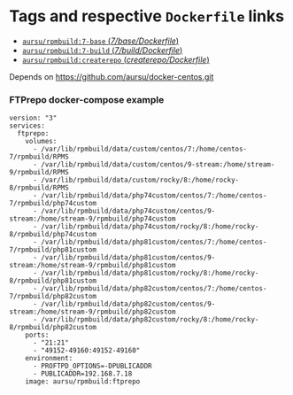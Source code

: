 # Tags and respective `Dockerfile` links

- [`aursu/rpmbuild:7-base` (*7/base/Dockerfile*)](https://github.com/aursu/docker-rpmbuild/blob/master/7/base/Dockerfile)
- [`aursu/rpmbuild:7-build` (*7/build/Dockerfile*)](https://github.com/aursu/docker-rpmbuild/blob/master/7/build/Dockerfile)
- [`aursu/rpmbuild:createrepo` (*createrepo/Dockerfile*)](https://github.com/aursu/docker-rpmbuild/blob/master/createrepo/Dockerfile)

Depends on https://github.com/aursu/docker-centos.git

### FTPrepo docker-compose example

```
version: "3"
services:
  ftprepo:
    volumes:
      - /var/lib/rpmbuild/data/custom/centos/7:/home/centos-7/rpmbuild/RPMS
      - /var/lib/rpmbuild/data/custom/centos/9-stream:/home/stream-9/rpmbuild/RPMS
      - /var/lib/rpmbuild/data/custom/rocky/8:/home/rocky-8/rpmbuild/RPMS
      - /var/lib/rpmbuild/data/php74custom/centos/7:/home/centos-7/rpmbuild/php74custom
      - /var/lib/rpmbuild/data/php74custom/centos/9-stream:/home/stream-9/rpmbuild/php74custom
      - /var/lib/rpmbuild/data/php74custom/rocky/8:/home/rocky-8/rpmbuild/php74custom
      - /var/lib/rpmbuild/data/php81custom/centos/7:/home/centos-7/rpmbuild/php81custom
      - /var/lib/rpmbuild/data/php81custom/centos/9-stream:/home/stream-9/rpmbuild/php81custom
      - /var/lib/rpmbuild/data/php81custom/rocky/8:/home/rocky-8/rpmbuild/php81custom
      - /var/lib/rpmbuild/data/php82custom/centos/7:/home/centos-7/rpmbuild/php82custom
      - /var/lib/rpmbuild/data/php82custom/centos/9-stream:/home/stream-9/rpmbuild/php82custom
      - /var/lib/rpmbuild/data/php82custom/rocky/8:/home/rocky-8/rpmbuild/php82custom
    ports:
      - "21:21"
      - "49152-49160:49152-49160"
    environment:
      - PROFTPD_OPTIONS=-DPUBLICADDR
      - PUBLICADDR=192.168.7.18
    image: aursu/rpmbuild:ftprepo
```
